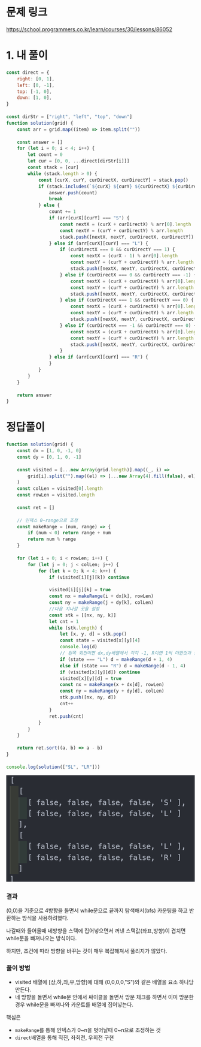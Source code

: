 # 문제 링크

https://school.programmers.co.kr/learn/courses/30/lessons/86052

# 1. 내 풀이

```jsx
const direct = {
	right: [0, 1],
	left: [0, -1],
	top: [-1, 0],
	down: [1, 0],
}

const dirStr = ["right", "left", "top", "down"]
function solution(grid) {
	const arr = grid.map((item) => item.split(""))

	const answer = []
	for (let i = 0; i < 4; i++) {
		let count = 0
		let cur = [0, 0, ...direct[dirStr[i]]]
		const stack = [cur]
		while (stack.length > 0) {
			const [curX, curY, curDirectX, curDirectY] = stack.pop()
			if (stack.includes(`${curX} ${curY} ${curDirectX} ${curDirectY}`)) {
				answer.push(count)
				break
			} else {
				count += 1
				if (arr[curX][curY] === "S") {
					const nextX = (curX + curDirectX) % arr[0].length
					const nextY = (curY + curDirectY) % arr.length
					stack.push([nextX, nextY, curDirectX, curDirectY])
				} else if (arr[curX][curY] === "L") {
					if (curDirectX === 0 && curDirectY === 1) {
						const nextX = (curX - 1) % arr[0].length
						const nextY = (curY + curDirectY) % arr.length
						stack.push([nextX, nextY, curDirectX, curDirectY])
					} else if (curDirectX === 0 && curDirectY === -1) {
						const nextX = (curX + curDirectX) % arr[0].length
						const nextY = (curY + curDirectY) % arr.length
						stack.push([nextX, nextY, curDirectX, curDirectY])
					} else if (curDirectX === 1 && curDirectY === 0) {
						const nextX = (curX + curDirectX) % arr[0].length
						const nextY = (curY + curDirectY) % arr.length
						stack.push([nextX, nextY, curDirectX, curDirectY])
					} else if (curDirectX === -1 && curDirectY === 0) {
						const nextX = (curX + curDirectX) % arr[0].length
						const nextY = (curY + curDirectY) % arr.length
						stack.push([nextX, nextY, curDirectX, curDirectY])
					}
				} else if (arr[curX][curY] === "R") {
				}
			}
		}
	}

	return answer
}
```

# 정답풀이

```jsx
function solution(grid) {
	const dx = [1, 0, -1, 0]
	const dy = [0, 1, 0, -1]

	const visited = [...new Array(grid.length)].map((_, i) =>
		grid[i].split("").map((el) => [...new Array(4).fill(false), el])
	)
	const colLen = visited[0].length
	const rowLen = visited.length

	const ret = []

	// 인덱스 0~range으로 조정
	const makeRange = (num, range) => {
		if (num < 0) return range + num
		return num % range
	}

	for (let i = 0; i < rowLen; i++) {
		for (let j = 0; j < colLen; j++) {
			for (let k = 0; k < 4; k++) {
				if (visited[i][j][k]) continue

				visited[i][j][k] = true
				const nx = makeRange(i + dx[k], rowLen)
				const ny = makeRange(j + dy[k], colLen)
				//다음 지나갈 곳을 설정
				const stk = [[nx, ny, k]]
				let cnt = 1
				while (stk.length) {
					let [x, y, d] = stk.pop()
					const state = visited[x][y][4]
					console.log(d)
					// 왼쪽 회전이면 dx,dy배열에서 각각 -1, R이면 1씩 더한것과 같음
					if (state === "L") d = makeRange(d + 1, 4)
					else if (state === "R") d = makeRange(d - 1, 4)
					if (visited[x][y][d]) continue
					visited[x][y][d] = true
					const nx = makeRange(x + dx[d], rowLen)
					const ny = makeRange(y + dy[d], colLen)
					stk.push([nx, ny, d])
					cnt++
				}
				ret.push(cnt)
			}
		}
	}

	return ret.sort((a, b) => a - b)
}

console.log(solution(["SL", "LR"]))
```

![alt text](image.png)

### 결과

(0,0)을 기준으로 4방향을 돌면서 while문으로 끝까지 탐색해서(bfs) 카운팅을 하고 반환하는 방식을 사용하려했다.

나갈때와 들어올때 네방향을 스택에 집어넣으면서 꺼낸 스택값(좌표,방향)이 겹치면 while문을 빠져나오는 방식이다.

하지만, 조건에 따라 방향을 바꾸는 것이 매우 복잡해져서 풀리지가 않았다.

### 풀이 방법

- visited 배열에 [상,하,좌,우,방향]에 대해 (0,0,0,0,"S")와 같은 배열을 요소 하나당 만든다.
- 네 방향을 돌면서 while문 안에서 싸이클을 돌면서 방문 체크를 하면서 이미 방문한 경우 while문을 빠져나와 카운트를 배열에 집어넣는다.

핵심은

- `makeRange`를 통해 인덱스가 0~n을 벗어날때 0~n으로 조정하는 것
- `direct`배열을 통해 직진, 좌회전, 우회전 구현
